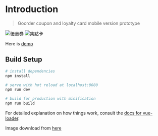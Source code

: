 # Introduction

> Goorder coupon and loyalty card mobile version prototype

![優惠券](https://northbei.github.io/GoorderCoupon/screenshoot/優惠券.png)
![集點卡](https://northbei.github.io/GoorderCoupon/screenshoot/集點卡.png)

Here is [demo](https://northbei.github.io/GoorderCoupon/)

## Build Setup

``` bash
# install dependencies
npm install

# serve with hot reload at localhost:8080
npm run dev

# build for production with minification
npm run build
```

For detailed explanation on how things work, consult the [docs for vue-loader](http://vuejs.github.io/vue-loader).

Image download from [here](https://brandpacks.com/templates/pizza-restaurant-loyalty-card-template/)
